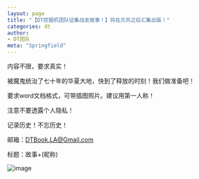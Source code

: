 ```yaml
---
layout: page
title: "【DT挖掘机团队征集战友故事！】将在灭共之后汇集出版！"
categories: dt
author:
- DT团队
meta: "Springfield"
---
```


内容不限，要求真实！

被魔鬼统治了七十年的华夏大地，快到了释放的时刻！我们做准备吧！

要求word文档格式，可带插图照片。建议用第一人称！

注意不要透露个人隐私！

记录历史！不忘历史！

邮箱：DTBook.LA@Gmail.com

标题：故事+(昵称)

![image](../../../../image/dt/bg.jpeg)
